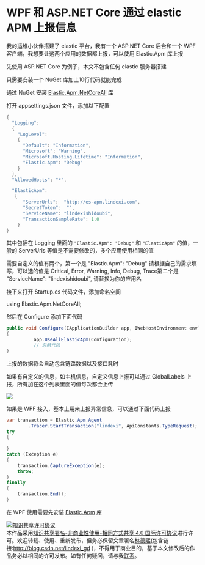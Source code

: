 
# WPF 和 ASP.NET Core 通过 elastic APM 上报信息

我的运维小伙伴搭建了 elastic 平台，我有一个 ASP.NET Core 后台和一个 WPF 客户端，我想要让这两个应用的数据都上报，可以使用 Elastic.Apm 库上报

<!--more-->


<!-- 发布 -->

先使用 ASP.NET Core 为例子，本文不包含任何 elastic 服务器搭建

只需要安装一个 NuGet 库加上10行代码就能完成

通过 NuGet 安装 [Elastic.Apm.NetCoreAll](https://www.nuget.org/packages/Elastic.Apm.NetCoreAll) 库

打开 appsettings.json 文件，添加以下配置

```csharp
{
  "Logging": 
  {
    "LogLevel": 
    {
      "Default": "Information",
      "Microsoft": "Warning",
      "Microsoft.Hosting.Lifetime": "Information",
      "Elastic.Apm": "Debug"
    }
  },
  "AllowedHosts": "*",

  "ElasticApm":
   {
      "ServerUrls":  "http://es-apm.lindexi.com",
      "SecretToken":  "",
      "ServiceName": "lindexishidoubi",
      "TransactionSampleRate": 1.0
    }
}

```

其中包括在 Logging 里面的 `"Elastic.Apm": "Debug"` 和 `"ElasticApm"` 的值，一般的 ServerUrls 等值是不需要修改的，多个应用使用相同的值

需要自定义的值有两个，第一个是 "Elastic.Apm": "Debug" 请根据自己的需求填写，可以选的值是 Critical, Error, Warning, Info, Debug, Trace第二个是 "ServiceName": "lindexishidoubi", 请替换为你的应用名

接下来打开 Startup.cs 代码文件，添加命名空间

using Elastic.Apm.NetCoreAll;

然后在 Configure 添加下面代码


```csharp
public void Configure(IApplicationBuilder app, IWebHostEnvironment env)
{
          app.UseAllElasticApm(Configuration);
          // 忽略代码
}
```

上报的数据将会自动包含链路数据以及接口耗时

如果有自定义的信息，如主机信息，自定义信息上报可以通过 GlobalLabels 上报，所有加在这个列表里面的值每次都会上传

<!-- ![](image/WPF 和 ASP.NET Core 通过 elastic APM 上报信息/WPF 和 ASP.NET Core 通过 elastic APM 上报信息0.png) -->

![](http://image.acmx.xyz/lindexi%2F2020317184415908.jpg)

如果是 WPF 接入，基本上用来上报异常信息，可以通过下面代码上报

```csharp
var transaction = Elastic.Apm.Agent
        .Tracer.StartTransaction("lindexi", ApiConstants.TypeRequest);
try
{
    
}
catch (Exception e)
{
    transaction.CaptureException(e);
    throw;
}
finally
{
    transaction.End();
}
```

在 WPF 使用需要先安装 [Elastic.Apm](https://www.nuget.org/packages/Elastic.Apm) 库





<a rel="license" href="http://creativecommons.org/licenses/by-nc-sa/4.0/"><img alt="知识共享许可协议" style="border-width:0" src="https://licensebuttons.net/l/by-nc-sa/4.0/88x31.png" /></a><br />本作品采用<a rel="license" href="http://creativecommons.org/licenses/by-nc-sa/4.0/">知识共享署名-非商业性使用-相同方式共享 4.0 国际许可协议</a>进行许可。欢迎转载、使用、重新发布，但务必保留文章署名[林德熙](http://blog.csdn.net/lindexi_gd)(包含链接:http://blog.csdn.net/lindexi_gd )，不得用于商业目的，基于本文修改后的作品务必以相同的许可发布。如有任何疑问，请与我[联系](mailto:lindexi_gd@163.com)。